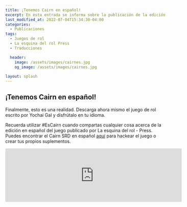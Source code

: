 ```yaml
---
title: ¡Tenemos Cairn en español!
excerpt: En esta entrada se informa sobre la publicación de la edición en español de Cairn publicada por La esquina del rol - Press
last_modified_at: 2022-07-04T15:34:30-04:00
categories:
  - Publicaciones
tags:
  - Juegos de rol
  - La esquina del rol Press
  - Traducciones

  header:
    image: /assets/images/cairnes.jpg
    og_image: /assets/images/cairnes.jpg
    
layout: splash
---
```


## ¡Tenemos Cairn en español!

Finalmente, esto es una realidad. Descarga ahora mismo el juego de rol escrito por Yochai Gal y disfrútalo en tu idioma.

Recuerda utilizar #EsCairn cuando compartas cualquier cosa acerca de la edición en español del juego publicado por La esquina del rol - Press. Puedes encontrar el Cairn SRD en español [aquí](https://es.cairnrpg.com/) para hackear el juego o crear tus propios suplementos.

<iframe frameborder="0" src="https://itch.io/embed/1596629" width="552" height="167"><a href="https://laesquinadelrol.itch.io/cairn-es">Cairn [Edición en español] by La esquina del rol 🎲</a></iframe>
